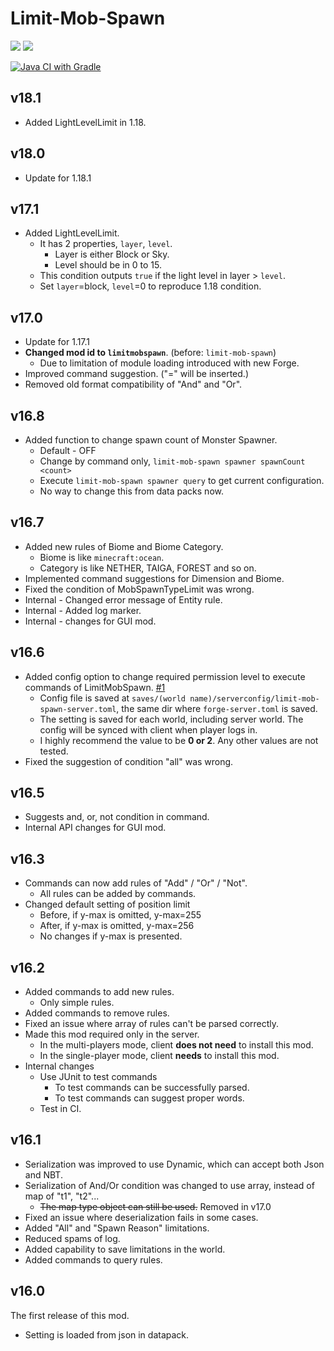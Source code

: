 # Limit-Mob-Spawn

[![](http://cf.way2muchnoise.eu/versions/limit-mob-spawn.svg)][download page]
[![](http://cf.way2muchnoise.eu/full_limit-mob-spawn_downloads.svg)][download page]

[![Java CI with Gradle](https://github.com/Kotori316/LimitMobSpawn/actions/workflows/gradle.yml/badge.svg)][action details]

[download page]: https://www.curseforge.com/minecraft/mc-mods/limit-mob-spawn

[action details]: https://github.com/Kotori316/LimitMobSpawn/actions/workflows/gradle.yml

## v18.1

* Added LightLevelLimit in 1.18.

## v18.0

* Update for 1.18.1

## v17.1

* Added LightLevelLimit.
  * It has 2 properties, `layer`, `level`.
    * Layer is either Block or Sky.
    * Level should be in 0 to 15.
  * This condition outputs `true` if the light level in layer > `level`.
  * Set `layer`=block, `level`=0 to reproduce 1.18 condition.

## v17.0

* Update for 1.17.1
* **Changed mod id to `limitmobspawn`**. (before: `limit-mob-spawn`)
  * Due to limitation of module loading introduced with new Forge.
* Improved command suggestion. ("=" will be inserted.)
* Removed old format compatibility of "And" and "Or".

## v16.8

* Added function to change spawn count of Monster Spawner.
  * Default - OFF
  * Change by command only, `limit-mob-spawn spawner spawnCount <count>`
  * Execute `limit-mob-spawn spawner query` to get current configuration.
  * No way to change this from data packs now.

## v16.7

* Added new rules of Biome and Biome Category.
  * Biome is like `minecraft:ocean`.
  * Category is like NETHER, TAIGA, FOREST and so on.
* Implemented command suggestions for Dimension and Biome.
* Fixed the condition of MobSpawnTypeLimit was wrong.
* Internal - Changed error message of Entity rule.
* Internal - Added log marker.
* Internal - changes for GUI mod.

## v16.6

* Added config option to change required permission level to execute commands of LimitMobSpawn.
  [#1](https://github.com/Kotori316/LimitMobSpawn/issues/1)
  * Config file is saved at `saves/(world name)/serverconfig/limit-mob-spawn-server.toml`, the same dir
    where `forge-server.toml` is saved.
  * The setting is saved for each world, including server world. The config will be synced with client when player logs
    in.
  * I highly recommend the value to be **0 or 2**. Any other values are not tested.
* Fixed the suggestion of condition "all" was wrong.

## v16.5

* Suggests and, or, not condition in command.
* Internal API changes for GUI mod.

## v16.3

* Commands can now add rules of "Add" / "Or" / "Not".
  * All rules can be added by commands.
* Changed default setting of position limit
  * Before, if y-max is omitted, y-max=255
  * After, if y-max is omitted, y-max=256
  * No changes if y-max is presented.

## v16.2

* Added commands to add new rules.
  * Only simple rules.
* Added commands to remove rules.
* Fixed an issue where array of rules can't be parsed correctly.
* Made this mod required only in the server.
  * In the multi-players mode, client **does not need** to install this mod.
  * In the single-player mode, client **needs** to install this mod.
* Internal changes
  * Use JUnit to test commands
    * To test commands can be successfully parsed.
    * To test commands can suggest proper words.
  * Test in CI.

## v16.1

* Serialization was improved to use Dynamic, which can accept both Json and NBT.
* Serialization of And/Or condition was changed to use array, instead of map of "t1", "t2"...
  * ~~The map type object can still be used.~~ Removed in v17.0
* Fixed an issue where deserialization fails in some cases.
* Added "All" and "Spawn Reason" limitations.
* Reduced spams of log.
* Added capability to save limitations in the world.
* Added commands to query rules.

## v16.0

The first release of this mod.

* Setting is loaded from json in datapack.
